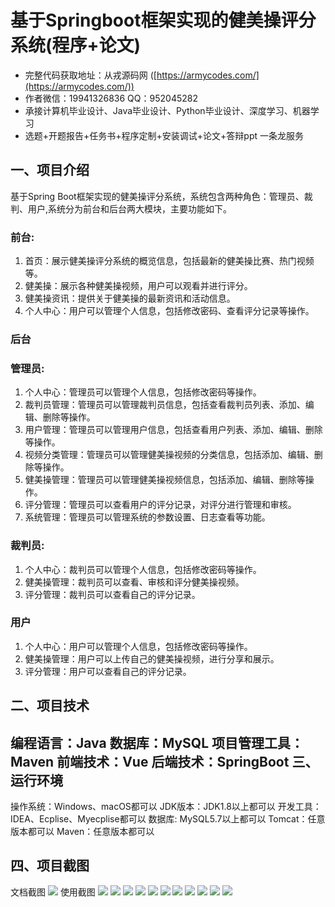 基于Springboot框架实现的健美操评分系统(程序+论文)
=
- 完整代码获取地址：从戎源码网 ([https://armycodes.com/](https://armycodes.com/))
- 作者微信：19941326836  QQ：952045282 
- 承接计算机毕业设计、Java毕业设计、Python毕业设计、深度学习、机器学习
- 选题+开题报告+任务书+程序定制+安装调试+论文+答辩ppt 一条龙服务

一、项目介绍
---
基于Spring Boot框架实现的健美操评分系统，系统包含两种角色：管理员、裁判、用户,系统分为前台和后台两大模块，主要功能如下。
### 前台:
1. 首页：展示健美操评分系统的概览信息，包括最新的健美操比赛、热门视频等。
2. 健美操：展示各种健美操视频，用户可以观看并进行评分。
3. 健美操资讯：提供关于健美操的最新资讯和活动信息。
4. 个人中心：用户可以管理个人信息，包括修改密码、查看评分记录等操作。

### 后台
### 管理员:
1. 个人中心：管理员可以管理个人信息，包括修改密码等操作。
2. 裁判员管理：管理员可以管理裁判员信息，包括查看裁判员列表、添加、编辑、删除等操作。
3. 用户管理：管理员可以管理用户信息，包括查看用户列表、添加、编辑、删除等操作。
4. 视频分类管理：管理员可以管理健美操视频的分类信息，包括添加、编辑、删除等操作。
5. 健美操管理：管理员可以管理健美操视频信息，包括添加、编辑、删除等操作。
6. 评分管理：管理员可以查看用户的评分记录，对评分进行管理和审核。
7. 系统管理：管理员可以管理系统的参数设置、日志查看等功能。
  
### 裁判员:
1. 个人中心：裁判员可以管理个人信息，包括修改密码等操作。
2. 健美操管理：裁判员可以查看、审核和评分健美操视频。
3. 评分管理：裁判员可以查看自己的评分记录。



### 用户
1. 个人中心：用户可以管理个人信息，包括修改密码等操作。
2. 健美操管理：用户可以上传自己的健美操视频，进行分享和展示。
3. 评分管理：用户可以查看自己的评分记录。

二、项目技术
---
编程语言：Java
数据库：MySQL
项目管理工具：Maven
前端技术：Vue
后端技术：SpringBoot
三、运行环境
---
操作系统：Windows、macOS都可以
JDK版本：JDK1.8以上都可以
开发工具：IDEA、Ecplise、Myecplise都可以
数据库: MySQL5.7以上都可以
Tomcat：任意版本都可以
Maven：任意版本都可以

四、项目截图
---
文档截图
![](limage/1.png)
使用截图
![](image/1.png)
![](image/2.png)
![](image/3.png)
![](image/4.png)
![](image/5.png)
![](image/6.png)
![](image/7.png)
![](image/8.png)
![](image/9.png)
![](image/10.png)
![](image/11.png)
